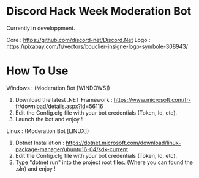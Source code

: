 # Discord Hack Week Moderation Bot

Currently in developpment.

Core : https://github.com/discord-net/Discord.Net
Logo : https://pixabay.com/fr/vectors/bouclier-insigne-logo-symbole-308943/

# How To Use

Windows : (Moderation Bot [WINDOWS])
1. Download the latest .NET Framework : https://www.microsoft.com/fr-fr/download/details.aspx?id=56116
2. Edit the Config.cfg file with your bot credentials (Token, Id, etc).
3. Launch the bot and enjoy !

Linux : (Moderation Bot [LINUX])
1. Dotnet Installation : https://dotnet.microsoft.com/download/linux-package-manager/ubuntu16-04/sdk-current
2. Edit the Config.cfg file with your bot credentials (Token, Id, etc).
3. Type "dotnet run" into the project root files. (Where you can found the .sln) and enjoy !

